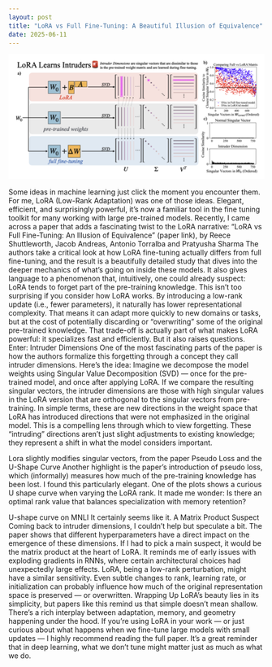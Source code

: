 ```yaml
---
layout: post
title: "LoRA vs Full Fine-Tuning: A Beautiful Illusion of Equivalence"
date: 2025-06-11
---
```

![LoRA vs Full Fine-Tuning: Visualizing Intruder Dimensions](https://github.com/fermaat/fermaat.github.io/blob/main/files/images/Lora/Lora1.png)

Some ideas in machine learning just click the moment you encounter them. For me, LoRA (Low-Rank Adaptation) was one of those ideas. Elegant, efficient, and surprisingly powerful, it’s now a familiar tool in the fine tuning toolkit for many working with large pre-trained models.
Recently, I came across a paper that adds a fascinating twist to the LoRA narrative: “LoRA vs Full Fine-Tuning: An Illusion of Equivalence” (paper link), by Reece Shuttleworth, Jacob Andreas, Antonio Torralba and Pratyusha Sharma
The authors take a critical look at how LoRA fine-tuning actually differs from full fine-tuning, and the result is a beautifully detailed study that dives into the deeper mechanics of what’s going on inside these models. It also gives language to a phenomenon that, intuitively, one could already suspect: LoRA tends to forget part of the pre-training knowledge.
This isn’t too surprising if you consider how LoRA works. By introducing a low-rank update (i.e., fewer parameters), it naturally has lower representational complexity. That means it can adapt more quickly to new domains or tasks, but at the cost of potentially discarding or “overwriting” some of the original pre-trained knowledge. That trade-off is actually part of what makes LoRA powerful: it specializes fast and efficiently. But it also raises questions.
Enter: Intruder Dimensions
One of the most fascinating parts of the paper is how the authors formalize this forgetting through a concept they call intruder dimensions. Here’s the idea:
Imagine we decompose the model weights using Singular Value Decomposition (SVD) — once for the pre-trained model, and once after applying LoRA. If we compare the resulting singular vectors, the intruder dimensions are those with high singular values in the LoRA version that are orthogonal to the singular vectors from pre-training. In simple terms, these are new directions in the weight space that LoRA has introduced directions that were not emphasized in the original model.
This is a compelling lens through which to view forgetting. These “intruding” directions aren’t just slight adjustments to existing knowledge; they represent a shift in what the model considers important.

Lora slightly modifies singular vectors, from the paper
Pseudo Loss and the U-Shape Curve
Another highlight is the paper’s introduction of pseudo loss, which (informally) measures how much of the pre-training knowledge has been lost. I found this particularly elegant. One of the plots shows a curious U shape curve when varying the LoRA rank. It made me wonder: Is there an optimal rank value that balances specialization with memory retention?

U-shape curve on MNLI
It certainly seems like it.
A Matrix Product Suspect
Coming back to intruder dimensions, I couldn’t help but speculate a bit. The paper shows that different hyperparameters have a direct impact on the emergence of these dimensions. If I had to pick a main suspect, it would be the matrix product at the heart of LoRA.
It reminds me of early issues with exploding gradients in RNNs, where certain architectural choices had unexpectedly large effects. LoRA, being a low-rank perturbation, might have a similar sensitivity. Even subtle changes to rank, learning rate, or initialization can probably influence how much of the original representation space is preserved — or overwritten.
Wrapping Up
LoRA’s beauty lies in its simplicity, but papers like this remind us that simple doesn’t mean shallow. There’s a rich interplay between adaptation, memory, and geometry happening under the hood.
If you’re using LoRA in your work — or just curious about what happens when we fine-tune large models with small updates — I highly recommend reading the full paper. It’s a great reminder that in deep learning, what we don’t tune might matter just as much as what we do.
